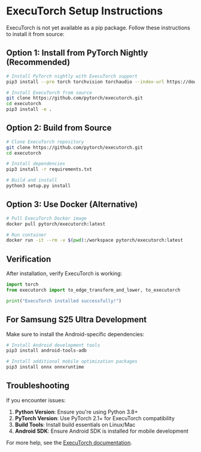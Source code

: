 # ExecuTorch Setup Instructions

ExecuTorch is not yet available as a pip package. Follow these instructions to install it from source:

## Option 1: Install from PyTorch Nightly (Recommended)

```bash
# Install PyTorch nightly with ExecuTorch support
pip3 install --pre torch torchvision torchaudio --index-url https://download.pytorch.org/whl/nightly/cpu

# Install ExecuTorch from source
git clone https://github.com/pytorch/executorch.git
cd executorch
pip3 install -e .
```

## Option 2: Build from Source

```bash
# Clone ExecuTorch repository
git clone https://github.com/pytorch/executorch.git
cd executorch

# Install dependencies
pip3 install -r requirements.txt

# Build and install
python3 setup.py install
```

## Option 3: Use Docker (Alternative)

```bash
# Pull ExecuTorch Docker image
docker pull pytorch/executorch:latest

# Run container
docker run -it --rm -v $(pwd):/workspace pytorch/executorch:latest
```

## Verification

After installation, verify ExecuTorch is working:

```python
import torch
from executorch import to_edge_transform_and_lower, to_executorch

print("ExecuTorch installed successfully!")
```

## For Samsung S25 Ultra Development

Make sure to install the Android-specific dependencies:

```bash
# Install Android development tools
pip3 install android-tools-adb

# Install additional mobile optimization packages
pip3 install onnx onnxruntime
```

## Troubleshooting

If you encounter issues:

1. **Python Version**: Ensure you're using Python 3.8+
2. **PyTorch Version**: Use PyTorch 2.1+ for ExecuTorch compatibility
3. **Build Tools**: Install build essentials on Linux/Mac
4. **Android SDK**: Ensure Android SDK is installed for mobile development

For more help, see the [ExecuTorch documentation](https://docs.pytorch.org/executorch/1.0/index.html).

